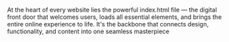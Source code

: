 At the heart of every website lies the powerful index.html file — the digital front door that welcomes users, loads all essential elements, and brings the entire online experience to life. It's the backbone that connects design, functionality, and content into one seamless masterpiece
